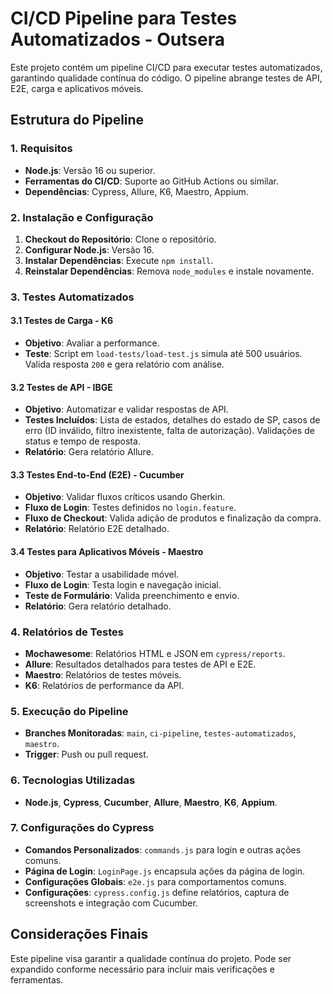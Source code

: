 # CI/CD Pipeline para Testes Automatizados - Outsera

Este projeto contém um pipeline CI/CD para executar testes automatizados, garantindo qualidade contínua do código. O pipeline abrange testes de API, E2E, carga e aplicativos móveis.

## Estrutura do Pipeline

### 1. Requisitos
- **Node.js**: Versão 16 ou superior.
- **Ferramentas do CI/CD**: Suporte ao GitHub Actions ou similar.
- **Dependências**: Cypress, Allure, K6, Maestro, Appium.

### 2. Instalação e Configuração

1. **Checkout do Repositório**: Clone o repositório.
2. **Configurar Node.js**: Versão 16.
3. **Instalar Dependências**: Execute `npm install`.
4. **Reinstalar Dependências**: Remova `node_modules` e instale novamente.

### 3. Testes Automatizados

#### 3.1 Testes de Carga - K6
- **Objetivo**: Avaliar a performance.
- **Teste**: Script em `load-tests/load-test.js` simula até 500 usuários. Valida resposta `200` e gera relatório com análise.

#### 3.2 Testes de API - IBGE
- **Objetivo**: Automatizar e validar respostas de API.
- **Testes Incluídos**: Lista de estados, detalhes do estado de SP, casos de erro (ID inválido, filtro inexistente, falta de autorização). Validações de status e tempo de resposta.
- **Relatório**: Gera relatório Allure.

#### 3.3 Testes End-to-End (E2E) - Cucumber
- **Objetivo**: Validar fluxos críticos usando Gherkin.
- **Fluxo de Login**: Testes definidos no `login.feature`.
- **Fluxo de Checkout**: Valida adição de produtos e finalização da compra.
- **Relatório**: Relatório E2E detalhado.

#### 3.4 Testes para Aplicativos Móveis - Maestro
- **Objetivo**: Testar a usabilidade móvel.
- **Fluxo de Login**: Testa login e navegação inicial.
- **Teste de Formulário**: Valida preenchimento e envio.
- **Relatório**: Gera relatório detalhado.

### 4. Relatórios de Testes
- **Mochawesome**: Relatórios HTML e JSON em `cypress/reports`.
- **Allure**: Resultados detalhados para testes de API e E2E.
- **Maestro**: Relatórios de testes móveis.
- **K6**: Relatórios de performance da API.

### 5. Execução do Pipeline
- **Branches Monitoradas**: `main`, `ci-pipeline`, `testes-automatizados`, `maestro`.
- **Trigger**: Push ou pull request.

### 6. Tecnologias Utilizadas
- **Node.js**, **Cypress**, **Cucumber**, **Allure**, **Maestro**, **K6**, **Appium**.

### 7. Configurações do Cypress
- **Comandos Personalizados**: `commands.js` para login e outras ações comuns.
- **Página de Login**: `LoginPage.js` encapsula ações da página de login.
- **Configurações Globais**: `e2e.js` para comportamentos comuns.
- **Configurações**: `cypress.config.js` define relatórios, captura de screenshots e integração com Cucumber.

## Considerações Finais
Este pipeline visa garantir a qualidade contínua do projeto. Pode ser expandido conforme necessário para incluir mais verificações e ferramentas.

